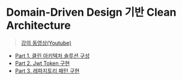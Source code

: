 # Domain-Driven Design 기반 Clean Architecture

> [강의 동영상(Youtube)](https://www.youtube.com/watch?v=fhM0V2N1GpY&list=PLzYkqgWkHPKBcDIP5gzLfASkQyTdy0t4k)

- [Part 1. 클린 아키텍처 솔루션 구성](./Part01_Solution/README.md)
- [Part 2. Jwt Token 구현](./Part02_JwtToken/README.md)
- [Part 3. 레파지토리 패턴 구현](./Part03_Repository/README.md)

